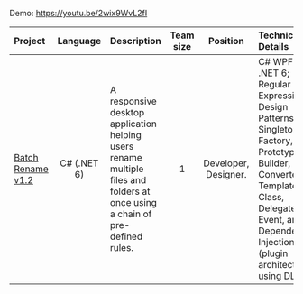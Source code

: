 Demo: https://youtu.be/2wix9WvL2fI

| Project | Language | Description | Team size | Position | Technical Details | Achievement | Time spent | Ending month |
| :-- | :-: | :-- | :-: | :-: | :-- | :-- | :-: | :-: |
| [Batch Rename v1.2](./Csharp%20WPF%20-%20Batch%20Rename/) | C# (.NET 6) | A responsive desktop application helping users rename multiple files and folders at once using a chain of pre-defined rules. | 1 | Developer, Designer. | C# WPF .NET 6; Regular Expression, Design Patterns: Singleton, Factory, Prototype, Builder, Converter, Template Class, Delegate & Event, and Dependency Injection (plugin architecture using DLL). | Knowledge of C# (.NET 6) and WPF UI fundamentals | About 2 weeks | 02/2024 |
